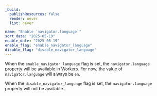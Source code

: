 ```yaml
---
_build:
  publishResources: false
  render: never
  list: never

name: "Enable `navigator.language`"
sort_date: "2025-05-19"
enable_date: "2025-05-19"
enable_flag: "enable_navigator_language"
disable_flag: "disable_navigator_language"
---
```


When the `enable_navigator_language` flag is set, the `navigator.language` property
will be available in Workers. For now, the value of `navigator.language` will
always be `en`.

When the `disable_navigator_language` flag is set, the `navigator.language` property
will not be available.
